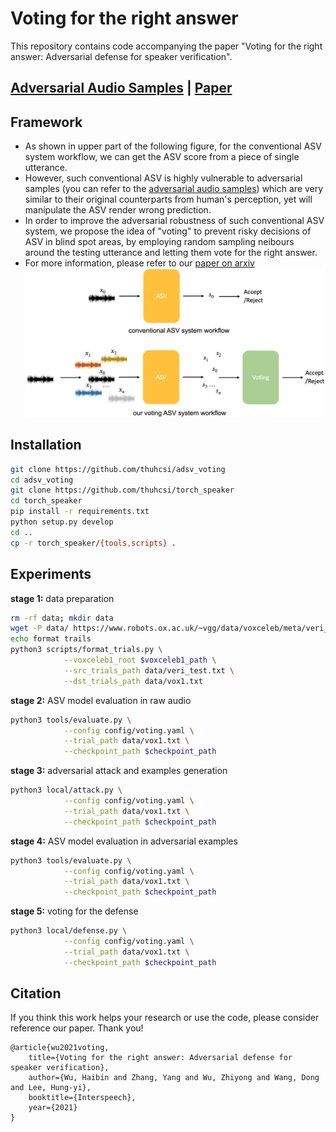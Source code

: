 # Voting for the right answer

This repository contains code accompanying the paper "Voting for the right answer: Adversarial defense for speaker verification".

##  [Adversarial Audio Samples](https://zyzisyz.github.io/voting_audio_samples/) | [Paper](https://arxiv.org/abs/2106.07868)

<!-- * [audio samples](https://zyzisyz.github.io/voting_audio_samples/)
* [arxiv paper](https://arxiv.org/abs/2106.07868) -->
## Framework
- As shown in upper part of the following figure, for the conventional ASV system workflow, we can get the ASV score from a piece of single utterance.
- However, such conventional ASV is highly vulnerable to adversarial samples (you can refer to the [adversarial audio samples](https://zyzisyz.github.io/voting_audio_samples/)) which are very similar to their original counterparts from human's perception, yet will manipulate the ASV render wrong prediction.
- In order to improve the adversarial robustness of such conventional ASV system, we propose the idea of "voting" to prevent risky decisions of ASV in blind spot areas, by employing random sampling neibours around the testing utterance and letting them vote for the right answer.
- For more information, please refer to our [paper on arxiv](https://arxiv.org/abs/2106.07868)
![](docs/workflow.png)


## Installation

```bash
git clone https://github.com/thuhcsi/adsv_voting
cd adsv_voting
git clone https://github.com/thuhcsi/torch_speaker
cd torch_speaker
pip install -r requirements.txt
python setup.py develop
cd ..
cp -r torch_speaker/{tools,scripts} .
```

## Experiments

**stage 1:** data preparation

```bash
rm -rf data; mkdir data
wget -P data/ https://www.robots.ox.ac.uk/~vgg/data/voxceleb/meta/veri_test.txt
echo format trails
python3 scripts/format_trials.py \
			--voxceleb1_root $voxceleb1_path \
			--src_trials_path data/veri_test.txt \
			--dst_trials_path data/vox1.txt
```

**stage 2:** ASV model evaluation in raw audio

```bash
python3 tools/evaluate.py \
			--config config/voting.yaml \
			--trial_path data/vox1.txt \
			--checkpoint_path $checkpoint_path
```

**stage 3:** adversarial attack and examples generation

```bash
python3 local/attack.py \
			--config config/voting.yaml \
			--trial_path data/vox1.txt \
			--checkpoint_path $checkpoint_path
```

**stage 4:** ASV model evaluation in adversarial examples

```bash
python3 tools/evaluate.py \
			--config config/voting.yaml \
			--trial_path data/vox1.txt \
			--checkpoint_path $checkpoint_path
```

**stage 5:** voting for the defense

```bash
python3 local/defense.py \
			--config config/voting.yaml \
			--trial_path data/vox1.txt \
			--checkpoint_path $checkpoint_path
```

## Citation

If you think this work helps your research or use the code, please consider reference our paper. Thank you!

```
@article{wu2021voting,
	title={Voting for the right answer: Adversarial defense for speaker verification},
	author={Wu, Haibin and Zhang, Yang and Wu, Zhiyong and Wang, Dong and Lee, Hung-yi},
	booktitle={Interspeech},
	year={2021}
}
```
